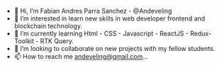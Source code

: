 - 👋 Hi, I’m Fabian Andres Parra Sanchez - @Andeveling
- 👀 I’m interested in learn  new skills in web developer frontend and blockchain technology.
- 🌱 I’m currently learning Html - CSS - Javascript - ReactJS - Redux-Toolkit - RTK Query.
- 💞️ I’m looking to collaborate on new projects with my fellow students.
- 📫 How to reach me andeveling@gmail.com...

<!---
Andeveling/Andeveling is a ✨ special ✨ repository because its `README.md` (this file) appears on your GitHub profile.
You can click the Preview link to take a look at your changes.
--->
